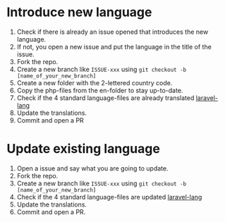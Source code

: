 # Introduce new language

1. Check if there is already an issue opened that introduces the new language.
2. If not, you open a new issue and put the language in the title of the issue.
3. Fork the repo.
4. Create a new branch like `ISSUE-xxx` using `git checkout -b [name_of_your_new_branch]`
3. Create a new folder with the 2-lettered country code.
4. Copy the php-files from the en-folder to stay up-to-date.
5. Check if the 4 standard language-files are already translated [laravel-lang](https://github.com/caouecs/Laravel-lang/tree/master/src)
6. Update the translations.
7. Commit and open a PR

# Update existing language

1. Open a issue and say what you are going to update.
2. Fork the repo.
3. Create a new branch like `ISSUE-xxx` using `git checkout -b [name_of_your_new_branch]`
4. Check if the 4 standard language-files are updated [laravel-lang](https://github.com/caouecs/Laravel-lang/tree/master/src)
5. Update the translations.
6. Commit and open a PR.
